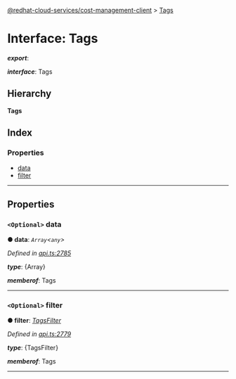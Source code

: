 [@redhat-cloud-services/cost-management-client](../README.md) > [Tags](../interfaces/tags.md)

# Interface: Tags

*__export__*: 

*__interface__*: Tags

## Hierarchy

**Tags**

## Index

### Properties

* [data](tags.md#data)
* [filter](tags.md#filter)

---

## Properties

<a id="data"></a>

### `<Optional>` data

**● data**: *`Array`<`any`>*

*Defined in [api.ts:2785](https://github.com/RedHatInsights/javascript-clients/blob/master/packages/cost-management/api.ts#L2785)*

*__type__*: {Array}

*__memberof__*: Tags

___
<a id="filter"></a>

### `<Optional>` filter

**● filter**: *[TagsFilter](tagsfilter.md)*

*Defined in [api.ts:2779](https://github.com/RedHatInsights/javascript-clients/blob/master/packages/cost-management/api.ts#L2779)*

*__type__*: {TagsFilter}

*__memberof__*: Tags

___

